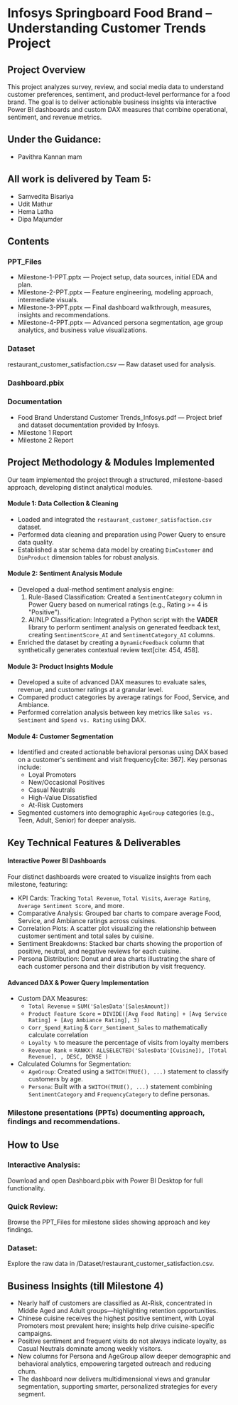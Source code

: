 # Infosys Springboard Food Brand – Understanding Customer Trends Project

## Project Overview
This project analyzes survey, review, and social media data to understand customer preferences, sentiment, and product-level performance for a food brand. The goal is to deliver actionable business insights via interactive Power BI dashboards and custom DAX measures that combine operational, sentiment, and revenue metrics.

## Under the Guidance:
- Pavithra Kannan mam

## All work is delivered by Team 5: 
- Samvedita Bisariya
- Udit Mathur
- Hema Latha
- Dipa Majumder

## Contents

### PPT_Files
- Milestone-1-PPT.pptx — Project setup, data sources, initial EDA and plan.
- Milestone-2-PPT.pptx — Feature engineering, modeling approach, intermediate visuals.
- Milestone-3-PPT.pptx — Final dashboard walkthrough, measures, insights and recommendations.
- Milestone-4-PPT.pptx — Advanced persona segmentation, age group analytics, and business value visualizations.

### Dataset
restaurant_customer_satisfaction.csv — Raw dataset used for analysis.

### Dashboard.pbix

### Documentation
- Food Brand Understand Customer Trends_Infosys.pdf — Project brief and dataset documentation provided by Infosys.
- Milestone 1 Report
- Milestone 2 Report

## Project Methodology & Modules Implemented

Our team implemented the project through a structured, milestone-based approach, developing distinct analytical modules.

#### Module 1: Data Collection & Cleaning
- Loaded and integrated the `restaurant_customer_satisfaction.csv` dataset.
- Performed data cleaning and preparation using Power Query to ensure data quality.
- Established a star schema data model by creating `DimCustomer` and `DimProduct` dimension tables for robust analysis.

#### Module 2: Sentiment Analysis Module
- Developed a dual-method sentiment analysis engine:
    1.  Rule-Based Classification: Created a `SentimentCategory` column in Power Query based on numerical ratings (e.g., Rating >= 4 is "Positive").
    2.  AI/NLP Classification: Integrated a Python script with the **VADER** library to perform sentiment analysis on generated feedback text, creating `SentimentScore_AI` and `SentimentCategory_AI` columns.
- Enriched the dataset by creating a `DynamicFeedback` column that synthetically generates contextual review text[cite: 454, 458].

#### Module 3: Product Insights Module
- Developed a suite of advanced DAX measures to evaluate sales, revenue, and customer ratings at a granular level.
- Compared product categories by average ratings for Food, Service, and Ambiance.
- Performed correlation analysis between key metrics like `Sales vs. Sentiment` and `Spend vs. Rating` using DAX.

#### Module 4: Customer Segmentation
- Identified and created actionable behavioral personas using DAX based on a customer's sentiment and visit frequency[cite: 367]. Key personas include:
    - Loyal Promoters
    - New/Occasional Positives
    - Casual Neutrals
    - High-Value Dissatisfied
    - At-Risk Customers
- Segmented customers into demographic `AgeGroup` categories (e.g., Teen, Adult, Senior) for deeper analysis.

## Key Technical Features & Deliverables

#### Interactive Power BI Dashboards
Four distinct dashboards were created to visualize insights from each milestone, featuring:
- KPI Cards: Tracking `Total Revenue`, `Total Visits`, `Average Rating`, `Average Sentiment Score`, and more.
- Comparative Analysis: Grouped bar charts to compare average Food, Service, and Ambiance ratings across cuisines.
- Correlation Plots: A scatter plot visualizing the relationship between customer sentiment and total sales by cuisine.
- Sentiment Breakdowns: Stacked bar charts showing the proportion of positive, neutral, and negative reviews for each cuisine.
- Persona Distribution: Donut and area charts illustrating the share of each customer persona and their distribution by visit frequency.

#### Advanced DAX & Power Query Implementation
- Custom DAX Measures:
    - `Total Revenue` = `SUM('SalesData'[SalesAmount])` 
    - `Product Feature Score` = `DIVIDE([Avg Food Rating] + [Avg Service Rating] + [Avg Ambiance Rating], 3)` 
    - `Corr_Spend_Rating` & `Corr_Sentiment_Sales` to mathematically calculate correlation 
    - `Loyalty %` to measure the percentage of visits from loyalty members 
    - `Revenue Rank` = `RANKX( ALLSELECTED('SalesData'[Cuisine]), [Total Revenue], , DESC, DENSE )` 
- Calculated Columns for Segmentation:
    - `AgeGroup`: Created using a `SWITCH(TRUE(), ...)` statement to classify customers by age.
    - `Persona`: Built with a `SWITCH(TRUE(), ...)` statement combining `SentimentCategory` and `FrequencyCategory` to define personas.


### Milestone presentations (PPTs) documenting approach, findings and recommendations.

## How to Use

### Interactive Analysis:
Download and open Dashboard.pbix with Power BI Desktop for full functionality.

### Quick Review:
Browse the PPT_Files for milestone slides showing approach and key findings.

### Dataset:
Explore the raw data in /Dataset/restaurant_customer_satisfaction.csv.

## Business Insights (till Milestone 4)
- Nearly half of customers are classified as At-Risk, concentrated in Middle Aged and Adult groups—highlighting retention opportunities.
- Chinese cuisine receives the highest positive sentiment, with Loyal Promoters most prevalent here; insights help drive cuisine-specific campaigns.
- Positive sentiment and frequent visits do not always indicate loyalty, as Casual Neutrals dominate among weekly visitors.
- New columns for Persona and AgeGroup allow deeper demographic and behavioral analytics, empowering targeted outreach and reducing churn.
- The dashboard now delivers multidimensional views and granular segmentation, supporting smarter, personalized strategies for every segment.
